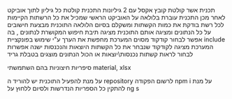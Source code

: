 תכנית אשר קולטת קובץ אקסל עם 2 גיליונות
התכנית קולטת כל גיליון לתוך אוביקט
לאחר מכן התכנית עוברת בלולאה על האוביקט הראשי שמכיל את כל הרשתות הקיימות
לכל רשת בודקת את כמות הקשתות ומשקלם
בסיום הלולאה התוכנית מבצעת חישובים על כל הנתונים
ומציגה אותם
התוכנית מציגה תיבת חיפוש המקושרת לנתונים , בה אפשר לבחור קודקוד מסוים
המערכת מחפשת את הערך ע"י שימוש בפונקציית include 
המערכת מציגה לקודקוד שנבחר את כל הקשתות היוצאות והנכנסות
ישנה אפשרות לבחור לראות קשתות נכנסות\יוצאות או הכול
הנתונים מוצגים בטבלת גריד

סיפריות חיצוניות בהם השתמשתי
material, xlsx

על מנת להפעיל התוכנית
יש להוריד ה repository
לרשום הפקודה 
npm i
על מנת להתקין כל הספריות הנדרשות
ולסיום ללחוץ על 
ng s
